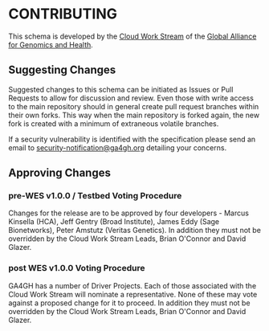 
# CONTRIBUTING

This schema is developed by the [Cloud Work Stream](https://ga4gh.cloud) of the [Global Alliance for Genomics and Health](https://ga4gh.org).

## Suggesting Changes

Suggested changes to this schema can be initiated as Issues or Pull Requests to allow for discussion and review. Even those with write access to the main repository should in general create pull request branches within their own forks. This way when the main repository is forked again, the new fork is created with a minimum of extraneous volatile branches.

If a security vulnerability is identified with the specification please send an email to security-notification@ga4gh.org detailing your concerns.

## Approving Changes

### pre-WES v1.0.0 / Testbed Voting Procedure
Changes for the release are to be approved by four developers - Marcus Kinsella (HCA), Jeff Gentry (Broad Institute), James Eddy (Sage Bionetworks), Peter Amstutz (Veritas Genetics). In addition they must not be overridden by the Cloud Work Stream Leads, Brian O'Connor and David Glazer.

### post WES v1.0.0 Voting Procedure
GA4GH has a number of Driver Projects. Each of those associated with the Cloud Work Stream will nominate a representative. None of these may vote against a proposed change for it to proceed. In addition they must not be overridden by the Cloud Work Stream Leads, Brian O'Connor and David Glazer.
